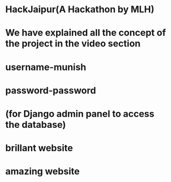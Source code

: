 # HackJaipur(A Hackathon by MLH)
# We have explained all the concept of the project in the video section
# username-munish
# password-password
# (for Django admin panel to access the database)
# brillant website
# amazing  website
